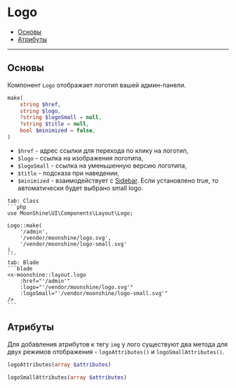 # Logo

- [Основы](#basics)
- [Атрибуты](#attributes)

---

<a name="basics"></a>
## Основы

Компонент `Logo` отображает логотип вашей админ-панели.

```php
make(
    string $href,
    string $logo,
    ?string $logoSmall = null,
    ?string $title = null,
    bool $minimized = false,
)
```

 - `$href` - адрес ссылки для перехода по клику на логотип,
 - `$logo` - ссылка на изображения логотипа,
 - `$logoSmall` - ссылка на уменьшенную версию логотипа,
 - `$title` - подсказа при наведении,
 - `$minimized` - взаимодействует с [Sidebar](/docs/{{version}}/components/sidebar). Если установлено true, то автоматически будет выбрано small logo.

~~~tabs
tab: Class
```php
use MoonShine\UI\Components\Layout\Logo;

Logo::make(
    '/admin',
    '/vendor/moonshine/logo.svg',
    '/vendor/moonshine/logo-small.svg'
),
```
tab: Blade
```blade
<x-moonshine::layout.logo
    :href="'/admin'"
    :logo="'/vendor/moonshine/logo.svg'"
    :logoSmall="'/vendor/moonshine/logo-small.svg'"
/>
```
~~~

<a name="attributes"></a>
## Атрибуты

Для добавления атрибутов к тегу `img` у лого существуют два метода для двух режимов отображения - `logoAttributes()` и `logoSmallAttributes()`.

```php
logoAttributes(array $attributes)

logoSmallAttributes(array $attributes)
```
